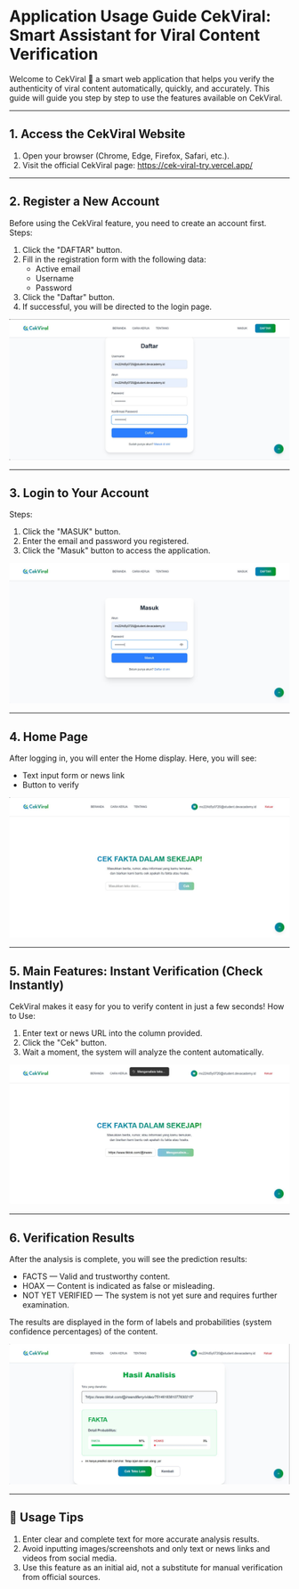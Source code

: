# Application Usage Guide CekViral: Smart Assistant for Viral Content Verification

Welcome to CekViral 👋
a smart web application that helps you verify the authenticity of viral content automatically, quickly, and accurately. This guide will guide you step by step to use the features available on CekViral.

---
## 1. Access the CekViral Website
1. Open your browser (Chrome, Edge, Firefox, Safari, etc.).
2. Visit the official CekViral page: https://cek-viral-try.vercel.app/
---
## 2. Register a New Account
Before using the CekViral feature, you need to create an account first.
Steps:
1. Click the "DAFTAR" button.
2. Fill in the registration form with the following data:
    - Active email
    - Username
    - Password
3. Click the "Daftar" button.
4. If successful, you will be directed to the login page.
   
![Registration](images/regist.jpg)

---
## 3. Login to Your Account
Steps:
1. Click the "MASUK" button.
2. Enter the email and password you registered.
3. Click the "Masuk" button to access the application.

![Login](images/login.jpg)

---
## 4. Home Page
After logging in, you will enter the Home display. Here, you will see:
- Text input form or news link
- Button to verify

![Home](images/home.jpg)

---
## 5. Main Features: Instant Verification (Check Instantly)
CekViral makes it easy for you to verify content in just a few seconds!
How to Use:
1. Enter text or news URL into the column provided.
2. Click the "Cek" button.
3. Wait a moment, the system will analyze the content automatically.

![Inference](images/inference.jpg)

---
## 6. Verification Results
After the analysis is complete, you will see the prediction results:
- FACTS — Valid and trustworthy content.
- HOAX — Content is indicated as false or misleading.
- NOT YET VERIFIED — The system is not yet sure and requires further examination.

The results are displayed in the form of labels and probabilities (system confidence percentages) of the content.

![Result](images/result.jpg)

---
## 🍿 Usage Tips 
1. Enter clear and complete text for more accurate analysis results.
2. Avoid inputting images/screenshots and only text or news links and videos from social media.
3. Use this feature as an initial aid, not a substitute for manual verification from official sources.
